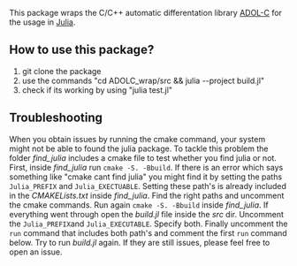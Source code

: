 This package wraps the C/C++ automatic differentation library [ADOL-C](https://github.com/coin-or/ADOL-C) for the usage in [Julia](https://julialang.org/). 

## How to use this package?

1. git clone the package
2. use the commands "cd ADOLC_wrap/src && julia --project build.jl"
3. check if its working by using "julia test.jl"


## Troubleshooting
When you obtain issues by running the cmake command, your system might not be able to found the julia package. To tackle this problem the folder *find_julia* includes a cmake file to test whether you find julia or not. First, inside *find_julia* run `cmake -S. -Bbuild`. If there is an error which says something like "cmake cant find julia" you might find it by setting the paths `Julia_PREFIX` and `Julia_EXECTUABLE`. Setting these path's is already included in the *CMAKELists.txt* inside *find_julia*. Find the right paths and uncomment the cmake commands. Run again `cmake -S. -Bbuild` inside *find_julia*. If everything went through open the *build.jl* file inside the *src* dir. Uncomment the `Julia_PREFIX`and `Julia_EXECUTABLE`. Specify both. Finally uncomment the `run` command that includes both path's and comment the first `run` command below. Try to run *build.jl* again. If they are still issues, please feel free to open an issue.
